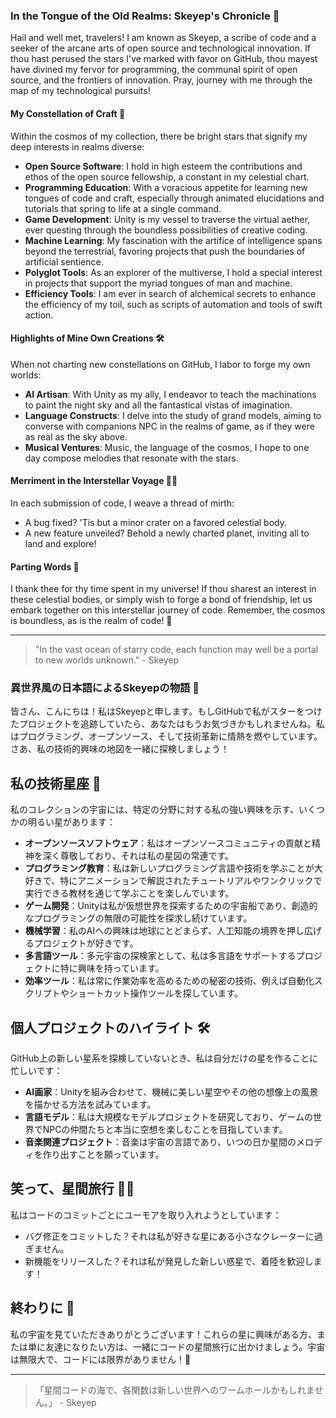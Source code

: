 ### In the Tongue of the Old Realms: Skeyep's Chronicle 🚀

Hail and well met, travelers! I am known as Skeyep, a scribe of code and a seeker of the arcane arts of open source and technological innovation. If thou hast perused the stars I've marked with favor on GitHub, thou mayest have divined my fervor for programming, the communal spirit of open source, and the frontiers of innovation. Pray, journey with me through the map of my technological pursuits!

#### My Constellation of Craft 🌟

Within the cosmos of my collection, there be bright stars that signify my deep interests in realms diverse:

- **Open Source Software**: I hold in high esteem the contributions and ethos of the open source fellowship, a constant in my celestial chart.
- **Programming Education**: With a voracious appetite for learning new tongues of code and craft, especially through animated elucidations and tutorials that spring to life at a single command.
- **Game Development**: Unity is my vessel to traverse the virtual aether, ever questing through the boundless possibilities of creative coding.
- **Machine Learning**: My fascination with the artifice of intelligence spans beyond the terrestrial, favoring projects that push the boundaries of artificial sentience.
- **Polyglot Tools**: As an explorer of the multiverse, I hold a special interest in projects that support the myriad tongues of man and machine.
- **Efficiency Tools**: I am ever in search of alchemical secrets to enhance the efficiency of my toil, such as scripts of automation and tools of swift action.

#### Highlights of Mine Own Creations 🛠️

When not charting new constellations on GitHub, I labor to forge my own worlds:

- **AI Artisan**: With Unity as my ally, I endeavor to teach the machinations to paint the night sky and all the fantastical vistas of imagination.
- **Language Constructs**: I delve into the study of grand models, aiming to converse with companions NPC in the realms of game, as if they were as real as the sky above.
- **Musical Ventures**: Music, the language of the cosmos, I hope to one day compose melodies that resonate with the stars.

#### Merriment in the Interstellar Voyage 🚀😄

In each submission of code, I weave a thread of mirth:

- A bug fixed? 'Tis but a minor crater on a favored celestial body.
- A new feature unveiled? Behold a newly charted planet, inviting all to land and explore!

#### Parting Words 🌌

I thank thee for thy time spent in my universe! If thou sharest an interest in these celestial bodies, or simply wish to forge a bond of friendship, let us embark together on this interstellar journey of code. Remember, the cosmos is boundless, as is the realm of code! 🌠

---
> "In the vast ocean of starry code, each function may well be a portal to new worlds unknown." - Skeyep

### 異世界風の日本語によるSkeyepの物語 🚀

皆さん、こんにちは！私はSkeyepと申します。もしGitHubで私がスターをつけたプロジェクトを追跡していたら、あなたはもうお気づきかもしれませんね。私はプログラミング、オープンソース、そして技術革新に情熱を燃やしています。さあ、私の技術的興味の地図を一緒に探検しましょう！

## 私の技術星座 🌟

私のコレクションの宇宙には、特定の分野に対する私の強い興味を示す、いくつかの明るい星があります：

- **オープンソースソフトウェア**：私はオープンソースコミュニティの貢献と精神を深く尊敬しており、それは私の星図の常連です。
- **プログラミング教育**：私は新しいプログラミング言語や技術を学ぶことが大好きで、特にアニメーションで解説されたチュートリアルやワンクリックで実行できる教材を通じて学ぶことを楽しんでいます。
- **ゲーム開発**：Unityは私が仮想世界を探索するための宇宙船であり、創造的なプログラミングの無限の可能性を探求し続けています。
- **機械学習**：私のAIへの興味は地球にとどまらず、人工知能の境界を押し広げるプロジェクトが好きです。
- **多言語ツール**：多元宇宙の探検家として、私は多言語をサポートするプロジェクトに特に興味を持っています。
- **効率ツール**：私は常に作業効率を高めるための秘密の技術、例えば自動化スクリプトやショートカット操作ツールを探しています。

## 個人プロジェクトのハイライト 🛠️

GitHub上の新しい星系を探検していないとき、私は自分だけの星を作ることに忙しいです：

- **AI画家**：Unityを組み合わせて、機械に美しい星空やその他の想像上の風景を描かせる方法を試みています。
- **言語モデル**：私は大規模なモデルプロジェクトを研究しており、ゲームの世界でNPCの仲間たちと本当に空想を楽しむことを目指しています。
- **音楽関連プロジェクト**：音楽は宇宙の言語であり、いつの日か星間のメロディを作り出すことを願っています。

## 笑って、星間旅行 🚀😄

私はコードのコミットごとにユーモアを取り入れようとしています：

- バグ修正をコミットした？それは私が好きな星にある小さなクレーターに過ぎません。
- 新機能をリリースした？それは私が発見した新しい惑星で、着陸を歓迎します！

## 終わりに 🌌

私の宇宙を見ていただきありがとうございます！これらの星に興味がある方、または単に友達になりたい方は、一緒にコードの星間旅行に出かけましょう。宇宙は無限大で、コードには限界がありません！🌠

---
> 「星間コードの海で、各関数は新しい世界へのワームホールかもしれません。」 - Skeyep
